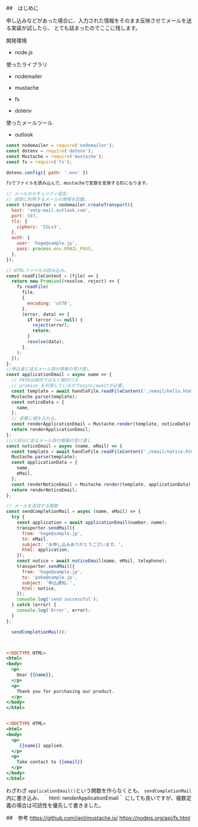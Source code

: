 ##　はじめに

申し込みなどがあった場合に、入力された情報をそのまま反映させてメールを送る実装が試したら、
とても詰まったのでここに残します。

開発環境
- node.js

使ったライブラリ

- nodemailer
- mustache

- fs
- dotenv

使ったメールツール
- outlook

```js
const nodemailer = require('nodemailer');
const dotenv = require('dotenv');
const Mustache = require('mustache');
const fs = require('fs');

dotenv.config({ path: '.env' })

fsでファイルを読み込んで、mustacheで変数を変換する形になります。

// メールのセキュリティ設定。
// 送信に利用するメールの情報を記載。
const transporter = nodemailer.createTransport({
  host: 'smtp-mail.outlook.com',
  port: 587,
  tls: {
    ciphers: 'SSLv3',
  },
  auth: {
    user: 'hoge@sample.jp',
    pass: process.env.EMAIL_PASS,
  },
});

// HTMLファイルの読み込み。
const readFileContent = (file) => {
  return new Promise((resolve, reject) => {
    fs.readFile(
      file,
      {
        encoding: 'utf8',
      },
      (error, data) => {
        if (error !== null) {
          reject(error);
          return;
        }
        resolve(data);
      },
    );
  });
};
//申込者に送るメール用の情報の受け渡し
const applicationEmail = async name => {
  // PATHは相対ではなく絶対パス
  // promise を利用しているのでasync/awaitが必要。
  const template = await handleFile.readFileContent('./email/hello.html');
  Mustache.parse(template);
  const noticeData = {
    name,
  };
  // 変数に値を入れる。
  const renderApplicationEmail = Mustache.render(template, noticeData);
  return renderApplicationEmail;
};
////自分に送るメール用の情報の受け渡し
const noticeEmail = async (name, eMail) => {
  const template = await handleFile.readFileContent('./email/notice.html');
  Mustache.parse(template);
  const applicationData = {
    name,
    eMail,
  };
  const renderNoticeEmail = Mustache.render(template, applicationData);
  return renderNoticeEmail;
};

// メールを送信する関数
const sendCompletionMail = async (name, eMail) => {
  try {
    const application = await applicationEmail(number, name);
    transporter.sendMail({
      from: 'hoge@sample.jp',
      to: eMail,
      subject: 'お申し込みありがとうございます。',
      html: application,
    });
    const notice = await noticeEmail(name, eMail, telephone);
    transporter.sendMail({
      from: 'hoge@sample.jp',
      to: 'poke@sample.jp',
      subject: '申込通知。',
      html: notice,
    });
    console.log('send successful');
  } catch (error) {
    console.log('Error', error);
  }
};

  sendCompletionMail();



```

```hello.html

<!DOCTYPE HTML>
<html>
<body>
  <p>
    Dear {{name}},
  </p>
  <p>
    Thank you for purchasing our product.
  </p>
</body>
</html>

```

```notice.html

<!DOCTYPE HTML>
<html>
<body>
  <p>
     {{name}} applied.
  </p>
  <p>
    Take contact to {{email}}
  </p>
</body>
</html>

```

わざわざ
`applicationEmail()`という関数を作らなくとも、
`sendCompletionMail`内に書き込み、
｀html: renderApplicationEmail｀
にしても良いですが、複数定義の場合は可読性を優先して書きました。

##　参考
<https://github.com/janl/mustache.js/>
<https://nodejs.org/api/fs.html>